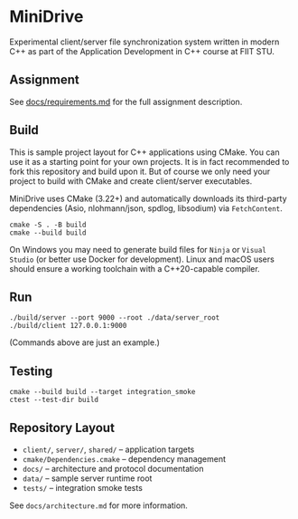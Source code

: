 # MiniDrive

Experimental client/server file synchronization system written in modern C++ as part of the Application Development in C++ course at FIIT STU.

## Assignment

See [docs/requirements.md](docs/requirements.md) for the full assignment description.

## Build

This is sample project layout for C++ applications using CMake. You can use it as a starting point for your own projects. It is in fact recommended to fork this repository and build upon it. But of course we only need your project to build with CMake and create client/server executables.

MiniDrive uses CMake (3.22+) and automatically downloads its third-party dependencies (Asio, nlohmann/json, spdlog, libsodium) via `FetchContent`.

```
cmake -S . -B build
cmake --build build
```

On Windows you may need to generate build files for `Ninja` or `Visual Studio` (or better use Docker for development). Linux and macOS users should ensure a working toolchain with a C++20-capable compiler.

## Run

```
./build/server --port 9000 --root ./data/server_root
./build/client 127.0.0.1:9000
```

(Commands above are just an example.)

## Testing

```
cmake --build build --target integration_smoke
ctest --test-dir build
```

## Repository Layout

- `client/`, `server/`, `shared/` – application targets
- `cmake/Dependencies.cmake` – dependency management
- `docs/` – architecture and protocol documentation
- `data/` – sample server runtime root
- `tests/` – integration smoke tests

See `docs/architecture.md` for more information.

